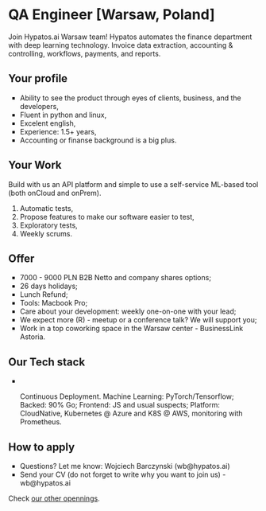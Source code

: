 # QA Engineer [Warsaw, Poland]

Join Hypatos.ai Warsaw team! Hypatos automates the finance department with deep learning technology. Invoice data extraction, accounting & controlling, workflows, payments, and reports.

## Your profile

<ul style="list-style-type: square;">
<li>Ability to see the product through eyes of clients, business, and the developers,</li>
<li>Fluent in python and linux,</li>
<li>Excelent english,</li>
<li>Experience: 1.5+ years,</li>
<li>Accounting or finanse background is a big plus.</li>
</ul>

## Your Work

Build with us an API platform and simple to use a self-service ML-based tool (both onCloud and onPrem).

1. Automatic tests,
2. Propose features to make our software easier to test,
3. Exploratory tests,
4. Weekly scrums.

## Offer

<ul style="list-style-type: square;">
<li>7000 - 9000 PLN B2B Netto and company shares options;</li>
<li>26 days holidays;</li>
<li>Lunch Refund;</li>
<li>Tools: Macbook Pro;</li>
<li>Care about your development: weekly one-on-one with your lead;</li>
<li>We expect more (R) - meetup or a conference talk? We will support you;</li>
<li>Work in a top coworking space in the Warsaw center - BusinessLink Astoria.</li>
</ul>

## Our Tech stack

<ul style="list-style-type: square;">
<li></li>



Continuous Deployment. Machine Learning: PyTorch/Tensorflow; Backed: 90% Go; Frontend: JS and usual suspects; Platform: CloudNative, Kubernetes @ Azure and K8S @ AWS, monitoring with Prometheus.
</ul>

## How to apply

<ul style="list-style-type: square;">
<li>Questions? Let me know: Wojciech Barczynski (wb@hypatos.ai)</li>
<li>Send your CV (do not forget to write why you want to join us) - wb@hypatos.ai</li>
</ul>

Check [our other opennings](README.md).
